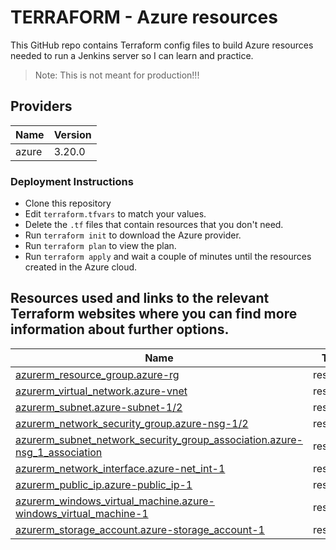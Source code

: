# TERRAFORM - Azure resources

This GitHub repo contains Terraform config files to build Azure resources needed to run a Jenkins server so I can learn and practice.

>Note: This is not meant for production!!!


## Providers

| Name | Version |
|------|---------|
| azure | 3.20.0 |


### Deployment Instructions
* Clone this repository
* Edit ```terraform.tfvars``` to match your values.
* Delete the ```.tf``` files that contain resources that you don't need.
* Run ```terraform init``` to download the Azure provider.
* Run ```terraform plan``` to view the plan.
* Run ```terraform apply``` and wait a couple of minutes until the resources created in the Azure cloud.


## Resources used and links to the relevant Terraform websites where you can find more information about further options.

| Name | Type |
|------|------|
| [azurerm_resource_group.azure-rg](https://registry.terraform.io/providers/hashicorp/azurerm/latest/docs/resources/resource_group) | resource |
| [azurerm_virtual_network.azure-vnet](https://registry.terraform.io/providers/hashicorp/azurerm/latest/docs/resources/virtual_network) | resource |
| [azurerm_subnet.azure-subnet-1/2](https://registry.terraform.io/providers/hashicorp/azurerm/latest/docs/resources/subnet) | resource |
| [azurerm_network_security_group.azure-nsg-1/2](https://registry.terraform.io/providers/hashicorp/azurerm/latest/docs/resources/network_security_group) | resource |
| [azurerm_subnet_network_security_group_association.azure-nsg_1_association](https://registry.terraform.io/providers/hashicorp/azurerm/latest/docs/resources/subnet_network_security_group_association) | resource |
| [azurerm_network_interface.azure-net_int-1](https://registry.terraform.io/providers/hashicorp/azurerm/latest/docs/resources/network_interface) | resource |
| [azurerm_public_ip.azure-public_ip-1](https://registry.terraform.io/providers/hashicorp/azurerm/latest/docs/resources/public_ip) | resource |
| [azurerm_windows_virtual_machine.azure-windows_virtual_machine-1](https://registry.terraform.io/providers/hashicorp/azurerm/latest/docs/resources/windows_virtual_machine) | resource |
| [azurerm_storage_account.azure-storage_account-1](https://registry.terraform.io/providers/hashicorp/azurerm/latest/docs/resources/storage_account) | resource |
